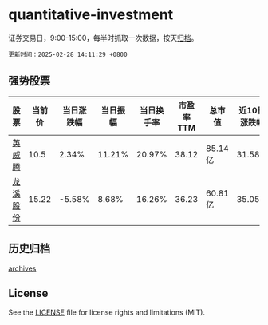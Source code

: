 # quantitative-investment

证券交易日，9:00-15:00，每半时抓取一次数据，按天[归档](archives)。

`更新时间：2025-02-28 14:11:29 +0800`

## 强势股票

|股票|当前价|当日涨跌幅|当日振幅|当日换手率|市盈率TTM|总市值|近10日涨跌幅|
|----|----|----|----|----|----|----|----|
|[英威腾](https://xueqiu.com/S/SZ002334)|10.5|2.34%|11.21%|20.97%|38.12|85.14亿|31.58%|
|[龙溪股份](https://xueqiu.com/S/SH600592)|15.22|-5.58%|8.68%|16.26%|36.23|60.81亿|35.05%|

## 历史归档

[archives](archives)

## License

See the [LICENSE](LICENSE) file for license rights and limitations (MIT).